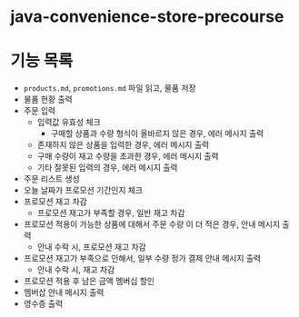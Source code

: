 # java-convenience-store-precourse

# 기능 목록
- `products.md`, `promotions.md` 파일 읽고, 물품 저장
- 물품 현황 출력
- 주문 입력
  - 입력값 유효성 체크
    - 구매할 상품과 수량 형식이 올바르지 않은 경우, 에러 메시지 출력
  - 존재하지 않은 상품을 입력한 경우, 에러 메시지 출력
  - 구매 수량이 재고 수량을 초과한 경우, 에러 메시지 출력
  - 기타 잘못된 입력의 경우, 에러 메시지 출력
- 주문 리스트 생성
- 오늘 날짜가 프로모션 기간인지 체크
- 프로모션 재고 차감
  - 프로모션 재고가 부족할 경우, 일반 재고 차감
- 프로모션 적용이 가능한 상품에 대해서 주문 수량 이 더 적은 경우, 안내 메시지 출력
  - 안내 수락 시, 프로모션 재고 차감
- 프로모션 재고가 부족으로 인해서, 일부 수량 정가 결제 안내 메시지 출력
  - 안내 수락 시, 재고 차감
- 프로모션 적용 후 남은 금액 멤버십 할인
- 멤버삽 안내 메시지 출력
- 영수증 출력